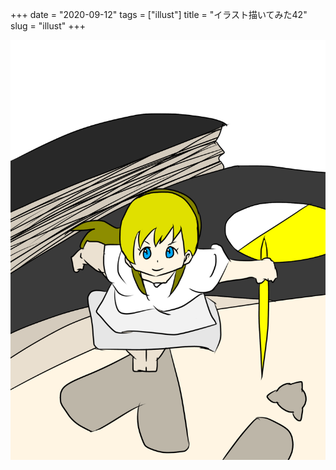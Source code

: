 +++
date = "2020-09-12"
tags = ["illust"]
title = "イラスト描いてみた42"
slug = "illust"
+++

![](/img/yui_42.png)
